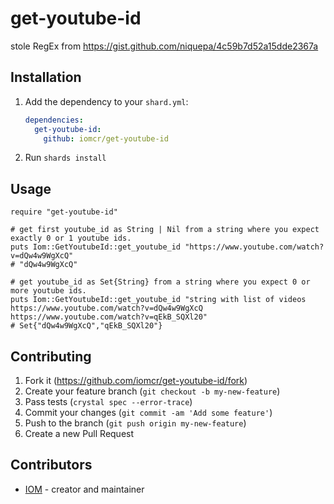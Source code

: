 # get-youtube-id

stole RegEx from https://gist.github.com/niquepa/4c59b7d52a15dde2367a

## Installation

1. Add the dependency to your `shard.yml`:

   ```yaml
   dependencies:
     get-youtube-id:
       github: iomcr/get-youtube-id
   ```

2. Run `shards install`

## Usage

```crystal
require "get-youtube-id"

# get first youtube_id as String | Nil from a string where you expect exactly 0 or 1 youtube ids.
puts Iom::GetYoutubeId::get_youtube_id "https://www.youtube.com/watch?v=dQw4w9WgXcQ"
# "dQw4w9WgXcQ"

# get youtube_id as Set{String} from a string where you expect 0 or more youtube ids.
puts Iom::GetYoutubeId::get_youtube_id "string with list of videos https://www.youtube.com/watch?v=dQw4w9WgXcQ https://www.youtube.com/watch?v=qEkB_SQXl20"
# Set{"dQw4w9WgXcQ","qEkB_SQXl20"}
```

## Contributing

1. Fork it (<https://github.com/iomcr/get-youtube-id/fork>)
2. Create your feature branch (`git checkout -b my-new-feature`)
3. Pass tests (`crystal spec --error-trace`)
4. Commit your changes (`git commit -am 'Add some feature'`)
5. Push to the branch (`git push origin my-new-feature`)
6. Create a new Pull Request

## Contributors

- [IOM](https://github.com/iomcr) - creator and maintainer
